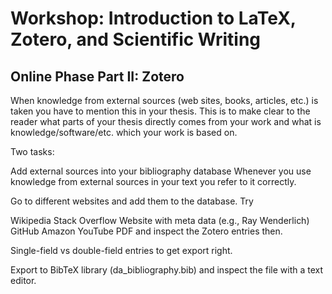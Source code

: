 # Workshop: Introduction to LaTeX, Zotero, and Scientific Writing
## Online Phase Part II: Zotero
When knowledge from external sources (web sites, books, articles, etc.) is taken you have to mention this in your thesis. This is to make clear to the reader what parts of your thesis directly comes from your work and what is knowledge/software/etc. which your work is based on.

Two tasks:

Add external sources into your bibliography database
Whenever you use knowledge from external sources in your text you refer to it correctly.


Go to different websites and add them to the database. Try

Wikipedia
Stack Overflow
Website with meta data (e.g., Ray Wenderlich)
GitHub
Amazon
YouTube
PDF
and inspect the Zotero entries then.

Single-field vs double-field entries to get export right.

Export to BibTeX library (da_bibliography.bib) and inspect the file with a text editor.
